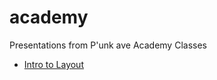 academy
=======

Presentations from P'unk ave Academy Classes

* [Intro to Layout](http://punkave.github.io/academy/layout)